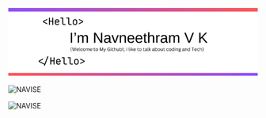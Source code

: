 ![Profile Image](images/profile.png)
<p><img align="center" src="https://github-readme-stats.vercel.app/api?username=NAVISE&show_icons=true&locale=en" alt="NAVISE" /></p>
<p><img align="center" src="https://github-readme-stats.vercel.app/api/top-langs?username=NAVISE&show_icons=true&locale=en&layout=donut" alt="NAVISE" /></p>
